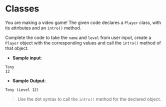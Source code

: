 # Classes

You are making a video game! The given code declares a `Player` class, with its attributes and an `intro()` method.

Complete the code to take the `name` and `level` from user input, create a `Player` object with the corresponding values and call the `intro()` method of that object.

- **Sample input**:  
```
Tony
12
```

- **Sample Output**:  
```
Tony (Level 12)
```

>Use the dot syntax to call the `intro()` method for the declared object.